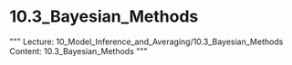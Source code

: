 # 10.3_Bayesian_Methods
"""
Lecture: 10_Model_Inference_and_Averaging/10.3_Bayesian_Methods
Content: 10.3_Bayesian_Methods
"""
